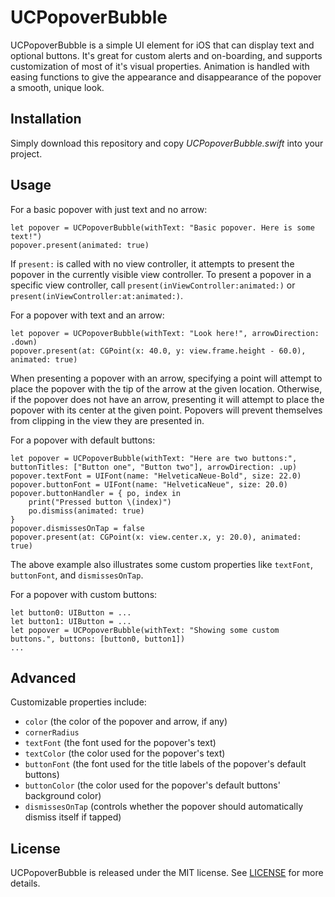 # UCPopoverBubble

UCPopoverBubble is a simple UI element for iOS that can display text and optional buttons. It's great for custom alerts and on-boarding, and supports customization of most of it's visual properties. Animation is handled with easing functions to give the appearance and disappearance of the popover a smooth, unique look.

[](https://github.com/madebyuppercut/UCPopoverBubble/blob/master/Samples/popover1.png "Basic popover")
[](https://github.com/madebyuppercut/UCPopoverBubble/blob/master/Samples/popover2.png "Popover with arrow")

## Installation
Simply download this repository and copy _UCPopoverBubble.swift_ into your project.

## Usage
For a basic popover with just text and no arrow:
```
let popover = UCPopoverBubble(withText: "Basic popover. Here is some text!")
popover.present(animated: true)
```

If `present:` is called with no view controller, it attempts to present the popover in the currently visible view controller. To present a popover in a specific view controller, call `present(inViewController:animated:)` or `present(inViewController:at:animated:)`.

For a popover with text and an arrow:
```
let popover = UCPopoverBubble(withText: "Look here!", arrowDirection: .down)
popover.present(at: CGPoint(x: 40.0, y: view.frame.height - 60.0), animated: true)
```

When presenting a popover with an arrow, specifying a point will attempt to place the popover with the tip of the arrow at the given location. Otherwise, if the popover does not have an arrow, presenting it will attempt to place the popover with its center at the given point. Popovers will  prevent themselves from clipping in the view they are presented in.

For a popover with default buttons:
```
let popover = UCPopoverBubble(withText: "Here are two buttons:", buttonTitles: ["Button one", "Button two"], arrowDirection: .up)
popover.textFont = UIFont(name: "HelveticaNeue-Bold", size: 22.0)
popover.buttonFont = UIFont(name: "HelveticaNeue", size: 20.0)
popover.buttonHandler = { po, index in
    print("Pressed button \(index)")
    po.dismiss(animated: true)
}
popover.dismissesOnTap = false
popover.present(at: CGPoint(x: view.center.x, y: 20.0), animated: true)
```

The above example also illustrates some custom properties like `textFont`, `buttonFont`, and `dismissesOnTap`.

For a popover with custom buttons:
```
let button0: UIButton = ...
let button1: UIButton = ...
let popover = UCPopoverBubble(withText: "Showing some custom buttons.", buttons: [button0, button1])
...
```

## Advanced
Customizable properties include:
- `color` (the color of the popover and arrow, if any)
- `cornerRadius`
- `textFont` (the font used for the popover's text)
- `textColor` (the color used for the popover's text)
- `buttonFont` (the font used for the title labels of the popover's default buttons)
- `buttonColor` (the color used for the popover's default buttons' background color)
- `dismissesOnTap` (controls whether the popover should automatically dismiss itself if tapped)

## License
UCPopoverBubble is released under the MIT license. See [LICENSE](https://github.com/madebyuppercut/UCPopoverBubble/blob/master/LICENSE.txt) for more details.

